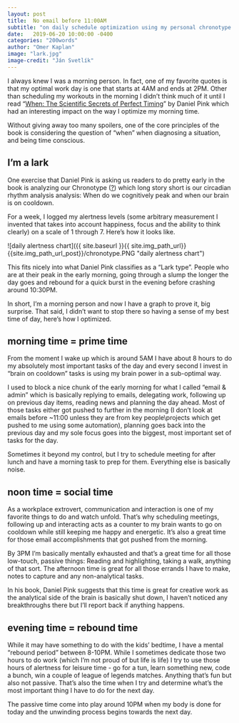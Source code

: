 ```yaml
---
layout: post
title:  No email before 11:00AM
subtitle: "on daily schedule optimization using my personal chronotype. I'm also a bird"
date:   2019-06-20 10:00:00 -0400
categories: "200words"
author: "Omer Kaplan"
image: "lark.jpg"
image-credit: "Ján Svetlík"
---
```


I always knew I was a morning person. In fact, one of my favorite quotes is that my optimal work day is one that starts at 4AM and ends at 2PM. Other than scheduling my workouts in the morning I didn’t think much of it until I read “[When: The Scientific Secrets of Perfect Timing](https://www.amazon.com/When-Scientific-Secrets-Perfect-Timing/dp/0735210624)” by Daniel Pink which had an interesting impact on the way I optimize my morning time.

Without giving away too many spoilers, one of the core principles of the book is considering the question of “when” when diagnosing a situation, and being time conscious.

## I’m a lark

One exercise that Daniel Pink is asking us readers to do pretty early in the book is analyzing our Chronotype ([?](https://en.wikipedia.org/wiki/Chronotype)) which long story short is our circadian rhythm analysis analysis: When do we cognitively peak and when our brain is on cooldown.

For a week, I logged my alertness levels (some arbitrary measurement I invented that takes into account happiness, focus and the ability to think clearly) on a scale of 1 through 7. Here’s how it looks like.

![daily alertness chart]({{ site.baseurl }}{{ site.img_path_url}}{{site.img_path_url_post}}/chronotype.PNG "daily alertness chart")

This fits nicely into what Daniel Pink classifies as a “Lark type”. People who are at their peak in the early morning, going through a slump the longer the day goes and rebound for a quick burst in the evening before crashing around 10:30PM.

In short, I’m a morning person and now I have a graph to prove it, big surprise. That said, I didn’t want to stop there so having a sense of my best time of day, here’s how I optimized.

## morning time = prime time

From the moment I wake up which is around 5AM I have about 8 hours to do my absolutely most important tasks of the day and every second I invest in “brain on cooldown” tasks is using my brain power in a sub-optimal way.

I used to block a nice chunk of the early morning for what I called “email & admin” which is basically replying to emails, delegating work, following up on previous day items, reading news and planning the day ahead. Most of those tasks either got pushed to further in the morning (I don’t look at emails before ~11:00 unless they are from key people\projects which get pushed to me using some automation), planning goes back into the previous day and my sole focus goes into the biggest, most important set of tasks for the day.

Sometimes it beyond my control, but I try to schedule meeting for after lunch and have a morning task to prep for them. Everything else is basically noise.

## noon time = social time

As a workplace extrovert, communication and interaction is one of my favorite things to do and watch unfold. That’s why scheduling meetings, following up and interacting acts as a counter to my brain wants to go on cooldown while still keeping me happy and energetic. It’s also a great time for those email accomplishments that got pushed from the morning.

By 3PM I’m basically mentally exhausted and that’s a great time for all those low-touch, passive things: Reading and highlighting, taking a walk, anything of that sort. The afternoon time is great for all those errands I have to make, notes to capture and any non-analytical tasks.

In his book, Daniel Pink suggests that this time is great for creative work as the analytical side of the brain is basically shut down, I haven’t noticed any breakthroughs there but I’ll report back if anything happens.

## evening time = rebound time

While it may have something to do with the kids’ bedtime, I have a mental “rebound period” between 8-10PM. While I sometimes dedicate those two hours to do work (which I’m not proud of but life is life) I try to use those hours of alertness for leisure time - go for a tun, learn something new, code a bunch, win a couple of league of legends matches. Anything that’s fun but also not passive. That’s also the time when I try and determine what’s the most important thing I have to do for the next day.

The passive time come into play around 10PM when my body is done for today and the unwinding process begins towards the next day.
